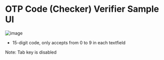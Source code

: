 # OTP Code (Checker) Verifier Sample UI

![image](https://user-images.githubusercontent.com/68879676/189523050-589f6a5f-38cc-4284-890f-66e1319a07c5.png)

* 15-digit code, only accepts from 0 to 9 in each textfield


Note: Tab key is disabled
